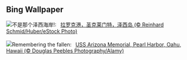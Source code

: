 ## Bing Wallpaper
![](https://www.bing.com/th?id=OHR.JerseyIsland_ZH-CN6224973235_UHD.jpg&w=1000)不是那个泽西海岸!:&nbsp;&ensp;[拉罗克港，圣克莱门特，泽西岛 (© Reinhard Schmid/Huber/eStock Photo)](https://www.bing.com/th?id=OHR.JerseyIsland_ZH-CN6224973235_UHD.jpg)
<br><br/>
![](https://www.bing.com/th?id=OHR.PearlHarborArizona_EN-US9996821390_UHD.jpg&w=1000)Remembering the fallen:&nbsp;&ensp;[USS Arizona Memorial, Pearl Harbor, Oahu, Hawaii (© Douglas Peebles Photography/Alamy)](https://www.bing.com/th?id=OHR.PearlHarborArizona_EN-US9996821390_UHD.jpg)
<br><br/>
